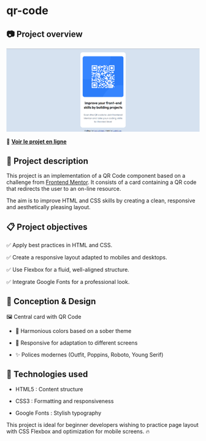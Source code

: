 # qr-code
## 📷 **Project overview**

![image](./preview.png)  

🔗 **[Voir le projet en ligne](https://ton-url-deploy.com)**

## 📌 Project description

This project is an implementation of a QR Code component based on a challenge from [Frontend Mentor](https://www.frontendmentor.io). It consists of a card containing a QR code that redirects the user to an on-line resource.

The aim is to improve HTML and CSS skills by creating a clean, responsive and aesthetically pleasing layout.

## 📋 Project objectives

✅ Apply best practices in HTML and CSS.

✅ Create a responsive layout adapted to mobiles and desktops.

✅ Use Flexbox for a fluid, well-aligned structure.

✅ Integrate Google Fonts for a professional look.

## 🎨 Conception & Design
🖼 Central card with QR Code
- 🎨 Harmonious colors based on a sober theme

- 📱 Responsive for adaptation to different screens

- ✨ Polices modernes (Outfit, Poppins, Roboto, Young Serif)

## 🚀 Technologies used
- HTML5 : Content structure

- CSS3 : Formatting and responsiveness

- Google Fonts : Stylish typography

This project is ideal for beginner developers wishing to practice page layout with CSS Flexbox and optimization for mobile screens. 🔥
